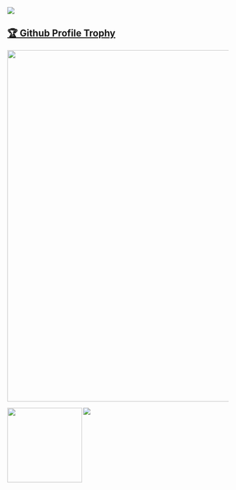 <a href="https://hits.seeyoufarm.com"><img src="https://hits.seeyoufarm.com/api/count/incr/badge.svg?url=https%3A%2F%2Fgithub.com%2Fcyber-steer&count_bg=%2379C83D&title_bg=%23555555&icon=github.svg&icon_color=%23E7E7E7&title=hits&edge_flat=false"/></a> <br>
<a href="https://github.com/cyber-steer/github-profile-trophy"><h2>🏆 Github Profile Trophy</h2></a>
<a href="https://github.com/cyber-steer/github-profile-trophy">
  <img width=800 src="https://github-profile-trophy.vercel.app/?username=cyber-steer&column=8&theme=gruvbox&no-frame=true"/>
</a>
<br>
<div>
  <img height="170" align="left" src="https://github-readme-stats.vercel.app/api?username=cyber-steer&count_private=true&include_all_commits=true" />
  <img src="https://github-readme-stats.vercel.app/api/top-langs/?username=cyber-steer&layout=compact" />
</div>
